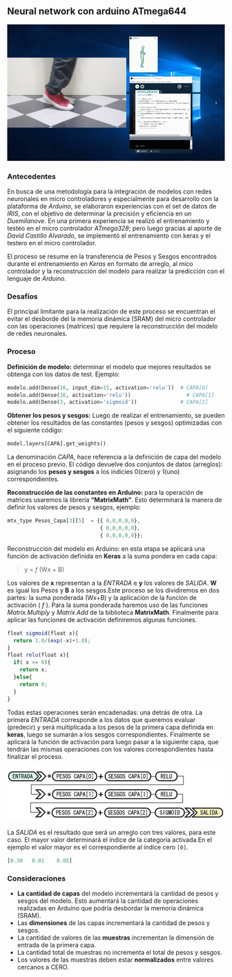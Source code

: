 ## Neural network con arduino ATmega644  

![imagen](demo.gif) 

### Antecedentes  
En busca de una metodología para la integración de modelos con redes neuronales en micro controladores y especialmente para  desarrollo con la plataforma de *Arduino*, se elaboraron experiencias con el set de datos de *IRIS*, con el objetivo de determinar la precisión y eficiencia en un _Duemilanove_. En una primera experiencia  se realizó el entrenamiento y testeo  en el micro controlador *ATmega328*; pero luego gracias al aporte de *David Castillo Alvarado*, se implementó el entrenamiento con keras y el testero en el micro controlador.  

El proceso se resume en la transferencia de Pesos y Sesgos encontrados durante el entrenamiento en _Keras_  en formato de arreglo,  al mico controlador y la reconstrucción del modelo para realizar la predicción con el  lenguaje de _Arduino_.  

### Desafíos  
El principal limitante para la realización de este proceso se encuentran el evitar el desborde del la memoria dinámica (SRAM) del micro controlador con las operaciones (matrices) que requiere la reconstrucción del modelo de redes neuronales.  

### Proceso  
__Definición de modelo:__ determinar el modelo que mejores resultados se obtenga con los datos de test. Ejemplo:   

```python
modelo.add(Dense(16, input_dim=15, activation='relu'))	# CAPA[0]
modelo.add(Dense(16, activation='relu'))    		      # CAPA[1]
modelo.add(Dense(3, activation='sigmoid'))			    # CAPA[2]
```  

__Obtener los pesos y sesgos:__ Luego de realizar el entrenamiento, se pueden obtener los resultados de las constantes (pesos y sesgos) optimizadas con el siguiente código:  

```python
model.layers[CAPA].get_weights()
```   
La denominación _CAPA_, hace referencia a la definición de capa del modelo en el proceso previo. El código devuelve dos conjuntos de datos (arreglos): asignando los __pesos y sesgos__ a los indicies 0(cero) y 1(uno) correspondientes.  

 __Reconstrucción de las constantes en Arduino:__ para la operación de matrices usaremos la librería __“MatrixMath”__. Esto determinará la manera de definir los valores de pesos y sesgos, ejemplo:

```javascript
mtx_type Pesos_Capa[3][5]  = {{ 0,0,0,0,0},
                              { 0,0,0,0,0},
                              { 0,0,0,0,0}};

```  
Reconstrucción del modelo en Arduino: en esta etapa se aplicará una función de activación definida en __Keras__ a la suma pondera en cada capa:

>  y = _f_ (Wx + B)  

Los valores de __x__ representan a la _ENTRADA_ e __y__ los valores de _SALIDA_. __W__ es igual los Pesos y __B__ a los sesgos.Este proceso se los dividiremos en dos partes: la suma ponderada (Wx+B) y la aplicación de la función de activación ( _f_ ). Para la suma ponderada  haremos uso de las funciones  _Matrix.Multiply_ y _Matrix.Add_ de  la biblioteca __MatrixMath__.  Finalmente para aplicar las funciones de activación definiremos algunas funciones.  

```javascript
float sigmoid(float x){
  return 1.0/(exp(-x)+1.0);
}
float relu(float x){
  if( x >= 0){
    return x;
  }else{
    return 0; 
  }
}

```  

Todas estas operaciones serán encadenadas: una detrás de otra.  La primera _ENTRADA_ corresponde a los datos que queremos evaluar (predecir) y será multiplicada a los pesos de la primera capa definida en __keras__,  luego se sumarán a los sesgos correspondientes. Finalmente se aplicará la función de activación para luego pasar a la siguiente capa, que tendrán las mismas operaciones con los valores correspondientes hasta finalizar el proceso.  

![imagen](esquema.png)  


La _SALIDA_ es el resultado que será un arreglo con tres valores, para este caso. El mayor valor determinará el índice de la categoría activada.En el ejemplo el valor mayor es el correspondiente al índice cero ```[0]```. 

``` python
[0.30	0.01	0.05]
```

### Consideraciones  
- __La cantidad de capas__ del modelo incrementará la cantidad de pesos y sesgos del modelo. Esto aumentará la cantidad de operaciones realizadas en Arduino que podría desbordar la memoria dinámica  (SRAM).
- Las __dimensiones__ de las capas incrementará la cantidad de pesos y sesgos.
- La  cantidad de valores de las __muestras__ incrementan la dimensión de entrada de la primera capa.
- La cantidad total de muestras no incrementa el total de pesos y sesgos.
- Los valores de las muestras deben estar __normalizados__ entre valores cercanos a CERO.











```python

```
